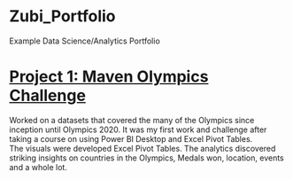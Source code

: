# Zubi_Portfolio
Example Data Science/Analytics Portfolio

# [Project 1: Maven Olympics Challenge](https://github.com/zubidavies/Zubi_Portfolio)
Worked on a datasets that covered the many of the Olympics since inception until Olympics 2020. 
It was my first work and challenge after taking a course on using Power BI Desktop and Excel Pivot Tables.  
The visuals were developed Excel Pivot Tables. 
The analytics discovered striking insights on countries in the Olympics, Medals won, location, events and a whole lot. 
